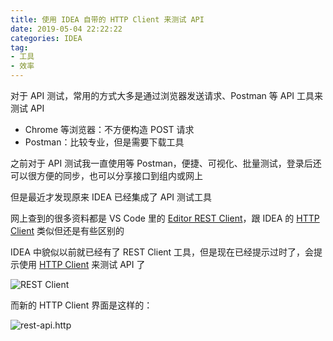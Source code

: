 ```yaml
---
title: 使用 IDEA 自带的 HTTP Client 来测试 API
date: 2019-05-04 22:22:22
categories: IDEA
tag:
- 工具
- 效率
---
```


对于 API 测试，常用的方式大多是通过浏览器发送请求、Postman 等 API 工具来测试 API

- Chrome 等浏览器：不方便构造 POST 请求
- Postman：比较专业，但是需要下载工具

之前对于 API 测试我一直使用等 Postman，便捷、可视化、批量测试，登录后还可以很方便的同步，也可以分享接口到组内或网上

但是最近才发现原来 IDEA 已经集成了 API 测试工具

网上查到的很多资料都是 VS Code 里的 [Editor REST Client](https://segmentfault.com/a/1190000016300254)，跟 IDEA 的 [HTTP Client](https://www.jetbrains.com/help/idea/http-client-in-product-code-editor.html) 类似但还是有些区别的

<!-- more -->

IDEA 中貌似以前就已经有了 REST Client 工具，但是现在已经提示过时了，会提示使用 [HTTP Client]() 来测试 API 了

![REST Client](http://wx4.sinaimg.cn/large/a6e9cb00ly1g2u4xgxfy1j235s0lik19.jpg)

而新的 HTTP Client 界面是这样的：

![rest-api.http](http://wx3.sinaimg.cn/large/a6e9cb00ly1g2us41sv2mj21d30u0qv5.jpg)


